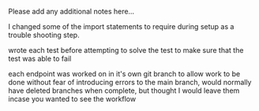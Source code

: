 Please add any additional notes here…

I changed some of the import statements to require during setup as a trouble shooting step.

wrote each test before attempting to solve the test to make sure that the test was able to fail

each endpoint was worked on in it's own git branch to allow work to be done without fear of introducing errors to the main branch, would normally have deleted branches when complete, but thought I would leave them incase you wanted to see the workflow
